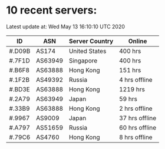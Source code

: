 # 10 recent servers:

Latest update at: Wed May 13 16:10:10 UTC 2020

| ID | ASN | Server Country | Online |
| -- | --- | -------------- | ------ |
| #.D09B | AS174 | United States | 400 hrs |
| #.7F1D | AS63949 | Singapore | 400 hrs |
| #.B6F8 | AS63888 | Hong Kong | 151 hrs |
| #.1F2B | AS49392 | Russia | 4 hrs offline |
| #.BD3E | AS63888 | Hong Kong | 1219 hrs |
| #.2A79 | AS63949 | Japan | 59 hrs |
| #.33B9 | AS63888 | Hong Kong | 2 hrs offline |
| #.9967 | AS9009 | Japan | 37 hrs offline |
| #.A797 | AS51659 | Russia | 60 hrs offline |
| #.79C6 | AS4760 | Hong Kong | 8 hrs offline |

